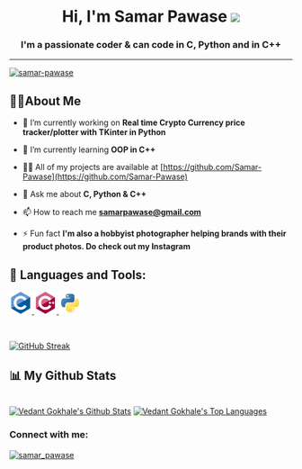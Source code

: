 <!-- <a href="#"><img width="100%" height="auto" src="" height="175px"/></a> -->

<h1 align="center">Hi, I'm Samar Pawase <img src="https://raw.githubusercontent.com/MartinHeinz/MartinHeinz/master/wave.gif" width="30px"></h1>
<h3 align="center">I'm a passionate coder & can code in C, Python and in C++</h3>

<hr>

<p align="left"> <a href="https://github.com/ryo-ma/github-profile-trophy"><img src="https://github-profile-trophy.vercel.app/?username=samar-pawase" alt="samar-pawase" /></a> </p>

## 🙋‍♂️**About Me**

- 🔭 I’m currently working on **Real time Crypto Currency price tracker/plotter with TKinter in Python**

- 🌱 I’m currently learning **OOP in C++**

- 👨‍💻 All of my projects are available at [https://github.com/Samar-Pawase](https://github.com/Samar-Pawase)

- 💬 Ask me about **C, Python & C++**

- 📫 How to reach me **samarpawase@gmail.com**

- ⚡ Fun fact **I'm also a hobbyist photographer helping brands with their product photos. Do check out my Instagram**
  <br/>
## 🚀 Languages and Tools:</h3>
<p align="centre"> <a href="https://www.cprogramming.com/" target="_blank" rel="noreferrer"> <img src="https://raw.githubusercontent.com/devicons/devicon/master/icons/c/c-original.svg" alt="c" width="40" height="40"/> </a> <a href="https://www.w3schools.com/cpp/" target="_blank" rel="noreferrer"> <img src="https://raw.githubusercontent.com/devicons/devicon/master/icons/cplusplus/cplusplus-original.svg" alt="cplusplus" width="40" height="40"/> </a> <a href="https://www.python.org" target="_blank" rel="noreferrer"> <img src="https://raw.githubusercontent.com/devicons/devicon/master/icons/python/python-original.svg" alt="python" width="40" height="40"/> </a> </p>
<br/>

[![GitHub Streak](https://github-readme-streak-stats.herokuapp.com/?user=Samar-Pawase)](https://git.io/streak-stats)
<br/>
## 📊 My Github Stats

  <br/>
    <a href="https://github.com/Samar-Pawase/github-readme-stats"><img alt="Vedant Gokhale's Github Stats" src="https://github-readme-stats.vercel.app/api?username=Samar-Pawase&show_icons=true&count_private=true&theme=react&hide_border=true&bg_color=0D1117" /></a>
  <a href="https://github.com/Samar-Pawase/github-readme-stats"><img alt="Vedant Gokhale's Top Languages" src="https://github-readme-stats.vercel.app/api/top-langs/?username=Samar-Pawase&langs_count=8&count_private=true&layout=compact&theme=react&hide_border=true&bg_color=0D1117" /></a>
  <br/>
  
<h3 align="left">Connect with me:</h3>
<p align="left">
<a href="https://instagram.com/samar_pawase" target="blank"><img align="center" src="https://raw.githubusercontent.com/rahuldkjain/github-profile-readme-generator/master/src/images/icons/Social/instagram.svg" alt="samar_pawase" height="30" width="40" /></a>
</p>
